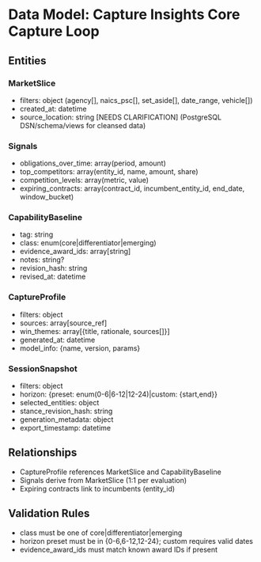 # Data Model: Capture Insights Core Capture Loop

## Entities

### MarketSlice

- filters: object (agency[], naics_psc[], set_aside[], date_range, vehicle[])
- created_at: datetime
- source_location: string [NEEDS CLARIFICATION] (PostgreSQL DSN/schema/views for cleansed data)

### Signals

- obligations_over_time: array(period, amount)
- top_competitors: array(entity_id, name, amount, share)
- competition_levels: array(metric, value)
- expiring_contracts: array(contract_id, incumbent_entity_id, end_date, window_bucket)

### CapabilityBaseline

- tag: string
- class: enum(core|differentiator|emerging)
- evidence_award_ids: array[string]
- notes: string?
- revision_hash: string
- revised_at: datetime

### CaptureProfile

- filters: object
- sources: array[source_ref]
- win_themes: array[{title, rationale, sources[]}]
- generated_at: datetime
- model_info: {name, version, params}

### SessionSnapshot

- filters: object
- horizon: {preset: enum(0-6|6-12|12-24)|custom: {start,end}}
- selected_entities: object
- stance_revision_hash: string
- generation_metadata: object
- export_timestamp: datetime

## Relationships

- CaptureProfile references MarketSlice and CapabilityBaseline
- Signals derive from MarketSlice (1:1 per evaluation)
- Expiring contracts link to incumbents (entity_id)

## Validation Rules

- class must be one of core|differentiator|emerging
- horizon preset must be in {0-6,6-12,12-24}; custom requires valid dates
- evidence_award_ids must match known award IDs if present
